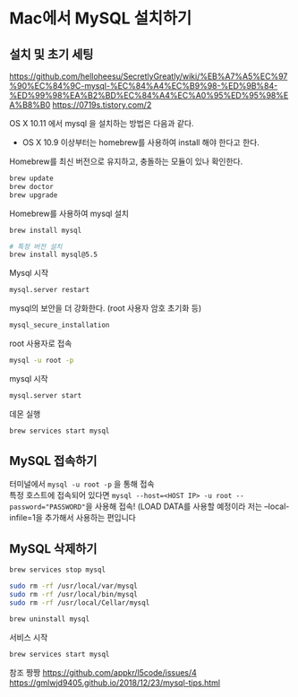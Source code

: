 # Mac에서 MySQL 설치하기

## 설치 및 초기 세팅

<https://github.com/helloheesu/SecretlyGreatly/wiki/%EB%A7%A5%EC%97%90%EC%84%9C-mysql-%EC%84%A4%EC%B9%98-%ED%9B%84-%ED%99%98%EA%B2%BD%EC%84%A4%EC%A0%95%ED%95%98%EA%B8%B0>
<https://0719s.tistory.com/2>

OS X 10.11 에서 mysql 을 설치하는 방법은 다음과 같다.

- OS X 10.9 이상부터는 homebrew를 사용하여 install 해야 한다고 한다.

Homebrew를 최신 버전으로 유지하고, 충돌하는 모듈이 있나 확인한다.

```bash
brew update
brew doctor
brew upgrade
```

Homebrew를 사용하여 mysql 설치

```bash
brew install mysql

# 특정 버전 설치
brew install mysql@5.5
```

Mysql 시작

```bash
mysql.server restart
```

mysql의 보안을 더 강화한다. (root 사용자 암호 초기화 등)

```bash
mysql_secure_installation
```

root 사용자로 접속

```bash
mysql -u root -p
```

mysql 시작

```bash
mysql.server start
```

데몬 실행

```bash
brew services start mysql
```

## MySQL 접속하기

터미널에서 `mysql -u root -p` 을 통해 접속  
특정 호스트에 접속되어 있다면 `mysql --host=<HOST IP> -u root --password="PASSWORD"`을 사용해 접속! (LOAD DATA를 사용할 예정이라 저는 –local-infile=1을 추가해서 사용하는 편입니다

## MySQL 삭제하기

```bash
brew services stop mysql

sudo rm -rf /usr/local/var/mysql
sudo rm -rf /usr/local/bin/mysql
sudo rm -rf /usr/local/Cellar/mysql

brew uninstall mysql
```

서비스 시작

```bash
brew services start mysql
```

참조 짱짱
<https://github.com/appkr/l5code/issues/4>
<https://gmlwjd9405.github.io/2018/12/23/mysql-tips.html>
